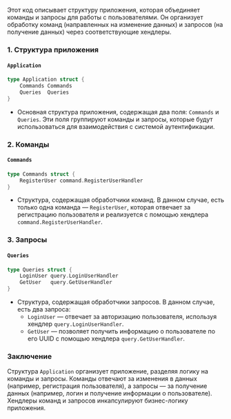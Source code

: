 Этот код описывает структуру приложения, которая объединяет команды и запросы для работы с пользователями. Он организует обработку команд (направленных на изменение данных) и запросов (на получение данных) через соответствующие хендлеры.

### 1. Структура приложения

#### `Application`
```go
type Application struct {
	Commands Commands
	Queries  Queries
}
```
- Основная структура приложения, содержащая два поля: `Commands` и `Queries`. Эти поля группируют команды и запросы, которые будут использоваться для взаимодействия с системой аутентификации.

### 2. Команды

#### `Commands`
```go
type Commands struct {
	RegisterUser command.RegisterUserHandler
}
```
- Структура, содержащая обработчики команд. В данном случае, есть только одна команда — `RegisterUser`, которая отвечает за регистрацию пользователя и реализуется с помощью хендлера `command.RegisterUserHandler`.

### 3. Запросы

#### `Queries`
```go
type Queries struct {
	LoginUser query.LoginUserHandler
	GetUser   query.GetUserHandler
}
```
- Структура, содержащая обработчики запросов. В данном случае, есть два запроса:
  - `LoginUser` — отвечает за авторизацию пользователя, используя хендлер `query.LoginUserHandler`.
  - `GetUser` — позволяет получить информацию о пользователе по его UUID с помощью хендлера `query.GetUserHandler`.

### Заключение
Структура `Application` организует приложение, разделяя логику на команды и запросы. Команды отвечают за изменения в данных (например, регистрация пользователя), а запросы — за получение данных (например, логин и получение информации о пользователе). Хендлеры команд и запросов инкапсулируют бизнес-логику приложения.